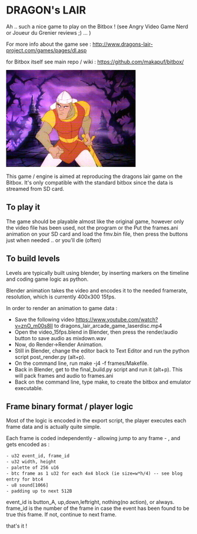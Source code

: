 DRAGON's LAIR
=============

Ah .. such a nice game to play on the Bitbox ! (see Angry Video Game Nerd or Joueur du Grenier reviews ;) ... )

For more info about the game see : http://www.dragons-lair-project.com/games/pages/dl.asp

for Bitbox itself see main repo / wiki : https://github.com/makapuf/bitbox/

![dragons lair!](https://github.com/makapuf/bitbox-fmv/blob/master/dlair.jpeg?raw=true)

This game / engine is aimed at reproducing the dragons lair game on the Bitbox. It's only compatible with the standard bitbox since the data is streamed from SD card.

To play it
----------

The game should be playable almost like the original game, however only the video file has been used, not the program or the
Put the frames.ani animation on your SD card and load the fmv.bin file, then press the buttons just when needed .. or you'll die (often)


To build levels
----------------

Levels are typically built using blender, by inserting markers on the timeline and coding game logic as python.

Blender animation takes the video and encodes it to the needed framerate, resolution, which is currently 400x300 15fps.

In order to render an animation to game data :

 - Save the following video https://www.youtube.com/watch?v=znO_m00s8II to dragons_lair_arcade_game_laserdisc.mp4
 - Open the video_15fps.blend in Blender, then press the render/audio button to save audio as mixdown.wav
 - Now, do Render->Render Animation.
 - Still in Blender, change the editor back to Text Editor and run the python script post_render.py (alt+p).
 - On the command line, run make -j4 -f frames/Makefile.
 - Back in Blender, get to the final_build.py script and run it (alt+p). This will pack frames and audio to frames.ani
 - Back on the command line, type make, to create the bitbox and emulator executable.

Frame binary format / player logic
-----------------------------------

Most of the logic is encoded in the export script, the player executes each frame data and is actually quite simple.

Each frame is coded independently - allowing jump to any frame - , and gets encoded as :

    - u32 event_id, frame_id
    - u32 width, height
	- palette of 256 u16
    - btc frame as 1 u32 for each 4x4 block (ie size=w*h/4) -- see blog entry for btc4
    - u8 sound[1066]
    - padding up to next 512B

event_id is button_A, up,down,leftright, nothing(no action), or always.
frame_id is the number of the frame in case the event has been found to be true this frame. If not, continue to next frame.

that's it !
